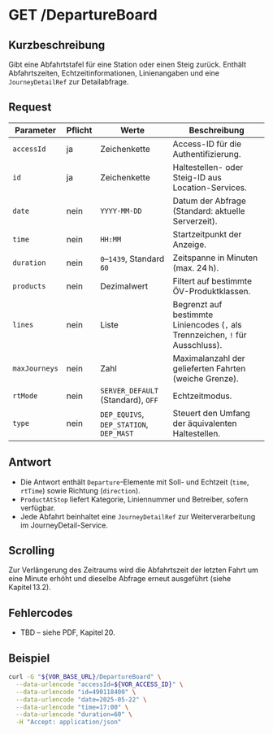 # GET /DepartureBoard

## Kurzbeschreibung
Gibt eine Abfahrtstafel für eine Station oder einen Steig zurück. Enthält Abfahrtszeiten, Echtzeitinformationen, Linienangaben und eine `JourneyDetailRef` zur Detailabfrage.

## Request

| Parameter | Pflicht | Werte | Beschreibung |
| --- | --- | --- | --- |
| `accessId` | ja | Zeichenkette | Access-ID für die Authentifizierung. |
| `id` | ja | Zeichenkette | Haltestellen- oder Steig-ID aus Location-Services. |
| `date` | nein | `YYYY-MM-DD` | Datum der Abfrage (Standard: aktuelle Serverzeit). |
| `time` | nein | `HH:MM` | Startzeitpunkt der Anzeige. |
| `duration` | nein | `0`–`1439`, Standard `60` | Zeitspanne in Minuten (max. 24 h). |
| `products` | nein | Dezimalwert | Filtert auf bestimmte ÖV-Produktklassen. |
| `lines` | nein | Liste | Begrenzt auf bestimmte Liniencodes (`,` als Trennzeichen, `!` für Ausschluss). |
| `maxJourneys` | nein | Zahl | Maximalanzahl der gelieferten Fahrten (weiche Grenze). |
| `rtMode` | nein | `SERVER_DEFAULT` (Standard), `OFF` | Echtzeitmodus. |
| `type` | nein | `DEP_EQUIVS`, `DEP_STATION`, `DEP_MAST` | Steuert den Umfang der äquivalenten Haltestellen. |

## Antwort

- Die Antwort enthält `Departure`-Elemente mit Soll- und Echtzeit (`time`, `rtTime`) sowie Richtung (`direction`).
- `ProductAtStop` liefert Kategorie, Liniennummer und Betreiber, sofern verfügbar.
- Jede Abfahrt beinhaltet eine `JourneyDetailRef` zur Weiterverarbeitung im JourneyDetail-Service.

## Scrolling

Zur Verlängerung des Zeitraums wird die Abfahrtszeit der letzten Fahrt um eine Minute erhöht und dieselbe Abfrage erneut ausgeführt (siehe Kapitel 13.2).

## Fehlercodes

- TBD – siehe PDF, Kapitel 20.

## Beispiel

```bash
curl -G "${VOR_BASE_URL}/DepartureBoard" \
  --data-urlencode "accessId=${VOR_ACCESS_ID}" \
  --data-urlencode "id=490118400" \
  --data-urlencode "date=2025-05-22" \
  --data-urlencode "time=17:00" \
  --data-urlencode "duration=60" \
  -H "Accept: application/json"
```
